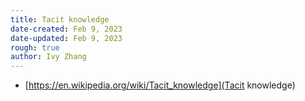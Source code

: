 ```yaml
---
title: Tacit knowledge
date-created: Feb 9, 2023
date-updated: Feb 9, 2023
rough: true 
author: Ivy Zhang
---
```


- [https://en.wikipedia.org/wiki/Tacit_knowledge](Tacit knowledge)

